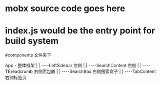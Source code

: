 # mobx source code goes here  
# index.js would be the entry point for build system  

#components 文件夹下

App   -  整体框架
   |
   |
   ----LeftSidebar   左侧
   |
   |
   ----SearchContent   右侧
     |
     |
     ----TBreadcrumb   右侧面包屑
     |
     |
     ----SearchBox   右侧搜索盒子
     |
     |
     ----TabContent   右侧标签页
